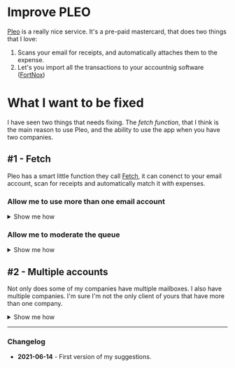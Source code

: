 # Improve PLEO

[Pleo]() is a really nice service. It's a pre-paid mastercard, that does two things that I love:

1. Scans your email for receipts, and automatically attaches them to the expense.
2. Let's you import all the transactions to your accountnig software ([FortNox](https://www.fortnox.se/))


# What I want to be fixed

I have seen two things that needs fixing. The *fetch function*, that I think is the main reason to use Pleo, and the ability to use the app when you have two companies.
## #1 - Fetch

Pleo has a smart little function they call [Fetch](https://pleo.io/se/fetch), it can conenct to your email account, scan for receipts and automatically match it with expenses.


### Allow me to use more than one email account

<details>
<summary>Show me how</summary>

Right now I can only connect one email account. For most people, this might be okay. But I do run multiple separate businesses in my company, they all have their own email setup, and work as independent teams.

Your service only allows me to connect to ONE email account. The API you are using allows you to connect with multiple accounts.

<kbd>
<img width="420" src="img/pleo_fetch.png">
</kbd>

</details>

### Allow me to moderate the queue

<details>
<summary>Show me how</summary>

Sometimes you get it wrong. I had a charge of **SEK 6** made by **Google**, and you connected it with a **SEK 3 654** invoice from **Amazon Web Services**.

**I would like to:**
- Disconnect that document
- Click a button to fetch other possible matches.
- If you get multiple options, let me see and choose.
</details>

## #2 - Multiple accounts

Not only does some of my companies have multiple mailboxes. I also have multiple companies. I'm sure I'm not the only client of yours that have more than one company.

<details>
<summary>Show me how</summary>


<kbd>
<img src="img/pleo_byt_foretag.png" width="244">
</kbd>


Today, whenever I do a purchase using my Pleo Card, I need to do the following:

1. Enter my card details on the website
2. Submit the form, which kicks in 3D Secure, it asks me to verify the purchase in the app.
3. Start the PLEO app on my phone
4. Enter my passcode, or use FaceID to unlock the app.
5. Click the user icon in the bottom right.
6. Scroll down to the "LOGOUT" link.
7. Click "LOGOUT and get taken to the login screen.
8. Click "CONTINUE"
9. Enter my email
10. Click "CONTINUE"
11. Enter my passcode, that triggers an sms being sent to me.
12. Enter the code from my SMS.
13. NOW i can approve the purchase.

The whole idea with Pleo is to **make thing simple**. Pleo already has support for multiple users, so I know that the company and the user are two separate things in their system.

Currenlty a commpany can be associated with multiple users, but please, let us associate users with multiple copanies, and make it easy to switch.

**What I think should happen** when I need to do a 3d secure verification is:

1. Enter my card details on the website
2. Submit the form, which kicks in 3D Secure, it asks me to verify the purchase in the app.
3. Start the PLEO app on my phone
4. Enter my passcode, or use FaceID to unlock the app.
5. Approve the purcahse. The dialog should say something like this:

<kbd align="center">
&nbsp;

**Glesys&nbsp;AB** 

wants to charge

**SEK&nbsp;199**

from

&nbsp;&nbsp;&nbsp;&nbsp;&nbsp;**Fabian&nbsp;Mosserg&nbsp;AB**&nbsp;&nbsp;&nbsp;&nbsp;&nbsp;

<kbd align="center">Accept</kbd> <kbd align="center">Reject</kbd> 

</kbd>

</details>

---

### Changelog

- **2021-06-14** - First version of my suggestions.